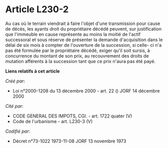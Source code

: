 # Article L230-2

Au cas où le terrain viendrait à faire l'objet d'une transmission pour cause de décès, les ayants droit du propriétaire
décédé peuvent, sur justification que l'immeuble en cause représente au moins la moitié de l'actif successoral et sous
réserve de présenter la demande d'acquisition dans le délai de six mois à compter de l'ouverture de la succession, si celle-
ci n'a pas été formulée par le propriétaire décédé, exiger qu'il soit sursis, à concurrence du montant de son prix, au
recouvrement des droits de mutation afférents à la succession tant que ce prix n'aura pas été payé.

**Liens relatifs à cet article**

_Créé par_:

  - Loi n°2000-1208 du 13 décembre 2000 - art. 22 () JORF 14 décembre 2000

_Cité par_:

  - CODE GENERAL DES IMPOTS, CGI. - art. 1722 quater (V)
  - Code de l'urbanisme - art. L230-3 (V)

_Codifié par_:

  - Décret n°73-1022 1973-11-08 JORF 13 novembre 1973
